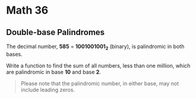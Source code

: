 # Math 36

## Double-base Palindromes

The decimal number, **585** = **1001001001<sub>2</sub>** (binary), is palindromic in both bases.

Write a function to find the sum of all numbers, less than one million, which are palindromic in base **10** and base **2**.

> Please note that the palindromic number, in either base, may not include leading zeros.